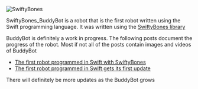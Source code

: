 ![SwiftyBones](https://github.com/hoffmanjon/SwiftyBones/raw/master/images/logo.png)

SwiftyBones_BuddyBot is a robot that is the first robot written using the Swift programming language.  It was written using the <a href="https://github.com/hoffmanjon/SwiftyBones">SwiftyBones library</a>

BuddyBot is definitely a work in progress. The following posts document the progress of the robot.  Most if not all of the posts contain images and videos of BuddyBot

+ <a href="http://myroboticadventure.blogspot.com/2016/05/the-first-robot-programed-in-swift-with.html">The first robot programmed in Swift with SwiftyBones</a>
+ <a href="http://myroboticadventure.blogspot.com/2016/05/the-first-robot-programmed-in-swift.html">The first robot programmed in Swift gets its first update</a>

There will definitely be more updates as the BuddyBot grows